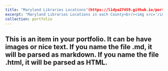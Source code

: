 ```yaml
---
title: "Maryland Libraries Locations"(https://lidya27459.github.io/portfolio/qgis2web/qgis2web_2023_05_09-21_11_06_364412/#7/38.640/-76.620)
excerpt: "Maryland Libraries Locations in each County<br/><img src='/images/Maryland Libraries.png'>"
collection: portfolio
---
```


This is an item in your portfolio. It can be have images or nice text. If you name the file .md, it will be parsed as markdown. If you name the file .html, it will be parsed as HTML. 
---
